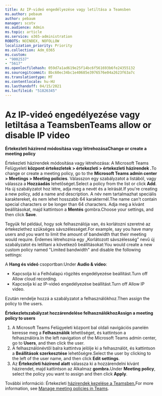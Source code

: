 ```yaml
---
title: Az IP-videó engedélyezése vagy letiltása a Teamsben
ms.author: pebaum
author: pebaum
manager: scotv
ms.audience: Admin
ms.topic: article
ms.service: o365-administration
ROBOTS: NOINDEX, NOFOLLOW
localization_priority: Priority
ms.collection: Adm_O365
ms.custom:
- "9002537"
- "5617"
ms.openlocfilehash: 059d7a1ad619e25f14bc6f561693b6fe24355132
ms.sourcegitcommit: 8bc60ec34bc1e40685e3976576e04a2623f63a7c
ms.translationtype: MT
ms.contentlocale: hu-HU
ms.lasthandoff: 04/15/2021
ms.locfileid: "51826345"
---
```

# <a name="teams-allow-or-disable-ip-video"></a><span data-ttu-id="27a5f-102">Az IP-videó engedélyezése vagy letiltása a Teamsben</span><span class="sxs-lookup"><span data-stu-id="27a5f-102">Teams allow or disable IP video</span></span>

<span data-ttu-id="27a5f-103">**Értekezleti házirend módosítása vagy létrehozása**</span><span class="sxs-lookup"><span data-stu-id="27a5f-103">**Change or create a meeting policy**</span></span>

<span data-ttu-id="27a5f-104">Értekezleti házirendek módosítása vagy létrehozása: A Microsoft Teams Felügyeleti **központ értekezletek > értekezleti > értekezleti házirendek .**</span><span class="sxs-lookup"><span data-stu-id="27a5f-104">To change or create a meeting policy, go to the **Microsoft Teams admin center > Meetings > Meeting policies**.</span></span> <span data-ttu-id="27a5f-105">Válasszon egy szabályzatot a listából, vagy válassza a **Hozzáadás** lehetőséget.</span><span class="sxs-lookup"><span data-stu-id="27a5f-105">Select a policy from the list or click **Add**.</span></span> <span data-ttu-id="27a5f-106">Ha új szabályzatot hoz létre, adja meg a nevét és a leírását.</span><span class="sxs-lookup"><span data-stu-id="27a5f-106">If you're creating a new policy, add a name and description.</span></span> <span data-ttu-id="27a5f-107">A név nem tartalmazhat speciális karaktereket, és nem lehet hosszabb 64 karakternél.</span><span class="sxs-lookup"><span data-stu-id="27a5f-107">The name can't contain special characters or be longer than 64 characters.</span></span> <span data-ttu-id="27a5f-108">Adja meg a kívánt beállításokat, majd kattintson a **Mentés** gombra.</span><span class="sxs-lookup"><span data-stu-id="27a5f-108">Choose your settings, and then click **Save**.</span></span>

<span data-ttu-id="27a5f-109">Tegyük fel például, hogy sok felhasználója van, és korlátozni szeretné az értekezlethez szükséges sávszélességet.</span><span class="sxs-lookup"><span data-stu-id="27a5f-109">For example, say you have many users and you want to limit the amount of bandwidth that their meeting would require.</span></span> <span data-ttu-id="27a5f-110">Érdemes létrehoznia egy „Korlátozott sávszélesség” nevű új szabályzatot és letiltani a következő beállításokat:</span><span class="sxs-lookup"><span data-stu-id="27a5f-110">You would create a new custom policy named "Limited bandwidth" and disable the following settings:</span></span>

<span data-ttu-id="27a5f-111">A **Hang és videó** csoportban:</span><span class="sxs-lookup"><span data-stu-id="27a5f-111">Under **Audio & video**:</span></span>

- <span data-ttu-id="27a5f-112">Kapcsolja ki a Felhőalapú rögzítés engedélyezése beállítást.</span><span class="sxs-lookup"><span data-stu-id="27a5f-112">Turn off Allow cloud recording.</span></span>
- <span data-ttu-id="27a5f-113">Kapcsolja ki az IP-videó engedélyezése beállítást.</span><span class="sxs-lookup"><span data-stu-id="27a5f-113">Turn off Allow IP video.</span></span>

<span data-ttu-id="27a5f-114">Ezután rendelje hozzá a szabályzatot a felhasználókhoz.</span><span class="sxs-lookup"><span data-stu-id="27a5f-114">Then assign the policy to the users.</span></span>

<span data-ttu-id="27a5f-115">**Értekezletszabályzat hozzárendelése felhasználókhoz**</span><span class="sxs-lookup"><span data-stu-id="27a5f-115">**Assign a meeting policy to users**</span></span>

1. <span data-ttu-id="27a5f-116">A Microsoft Teams Felügyeleti központ bal oldali navigációs panelén keresse meg a **Felhasználók** lehetőséget, és kattintson a felhasználóra.</span><span class="sxs-lookup"><span data-stu-id="27a5f-116">In the left navigation of the Microsoft Teams admin center, go to **Users**, and then click the user.</span></span>
2. <span data-ttu-id="27a5f-117">A felhasználónévtől balra kattintva jelölje ki a felhasználót, és kattintson a **Beállítások szerkesztése** lehetőségre.</span><span class="sxs-lookup"><span data-stu-id="27a5f-117">Select the user by clicking to the left of the user name, and then click **Edit settings**.</span></span>
3. <span data-ttu-id="27a5f-118">Az **Értekezleti házirend alatt** válassza ki a hozzárendelni kívánt házirendet, majd kattintson az Alkalmaz **gombra.**</span><span class="sxs-lookup"><span data-stu-id="27a5f-118">Under **Meeting policy**, select the policy you want to assign and then click **Apply**.</span></span>

<span data-ttu-id="27a5f-119">További információ: Értekezleti [házirendek kezelése a Teamsben.](https://docs.microsoft.com/microsoftteams/meeting-policies-in-teams)</span><span class="sxs-lookup"><span data-stu-id="27a5f-119">For more information, see [Manage meeting policies in Teams](https://docs.microsoft.com/microsoftteams/meeting-policies-in-teams).</span></span>
